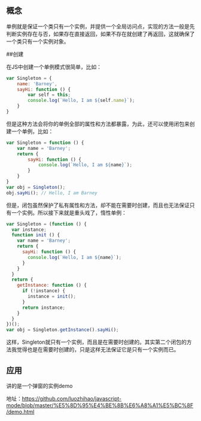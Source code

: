 ## 概念

单例就是保证一个类只有一个实例，并提供一个全局访问点，实现的方法一般是先判断实例存在与否，如果存在直接返回，如果不存在就创建了再返回，这就确保了一个类只有一个实例对象。



##创建

在JS中创建一个单例模式很简单，比如：

```javascript
var Singleton = {
    name: 'Barney',
    sayHi: function () {
        var self = this;
        console.log(`Hello, I am ${self.name}`);
    }
}
```

但是这种方法会将你的单例全部的属性和方法都暴露，为此，还可以使用闭包来创建一个单例，比如：

```javascript
var Singleton = function () {
    var name = 'Barney';
    return {
        sayHi: function () {
            console.log(`Hello, I am ${name}`);
        }
    }
}
var obj = Singleton();
obj.sayHi(); // Hello, I am Barney
```

但是，闭包虽然保护了私有属性和方法，却不能在需要时创建，而且也无法保证只有一个实例。所以接下来就是重头戏了，惰性单例：

```javascript
var Singleton = (function () {
  var instance;
  function init () {
    var name = 'Barney';
    return {
      sayHi: function () {
        console.log(`Hello, I am ${name}`);
      }
    }
  }
  return {
    getInstance: function () {
      if (!instance) {
        instance = init();
      }
      return instance;
    }
  }
})();
var obj = Singleton.getInstance().sayHi();
```

这样，Singleton就只有一个实例，而且是在需要时创建的。其实第二个闭包的方法我觉得也是在需要时创建的，只是这样无法保证它是只有一个实例而已。



## 应用

讲的是一个弹窗的实例demo

地址：https://github.com/luozhihao/javascript-mode/blob/master/%E5%8D%95%E4%BE%8B%E6%A8%A1%E5%BC%8F/demo.html